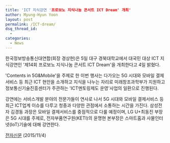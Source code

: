 ```yaml
---
title: 'ICT 지식강연 '프로보노 지식나눔 콘서트 ICT Dream' 개최'
author: Myung-Hyun Yoon
layout: post
permalink: /ICT-dream/
dsq_thread_id:
  - 
categories:
  - News
---
```


한국정보방송통신대연합(회장 경상현)은 5일 대구 경북대학교에서 대국민 대상 ICT 지식강연인 '제14회 프로보노 지식나눔 콘서트 ICT Dream'을 개최한다고 4일 밝혔다. <!--more-->

'Contents in 5G&Mobile'을 주제로 한 이번 행사는 다가오는 5G 시대와 모바일 결제서비스 등 최근 ICT 현안을 소개하고 지식을 나누는 자리로 
미래창조과학부가 지원하고 정보통신기술진흥센터가 주관하는 'ICT멘토링제도 운영'사업의 일환으로 진행된다.

강연에는 서비스개발 분야의 전문가들이 연사로 나서 5G 시대와 모바일 결제서비스 등 최근 ICT업계 이슈를 다루고 청중과 다양한 관점에서 소통하는 시간을 가진다. 
삼성전자 김경동 과장은 모바일 결제서비스를 중점적으로 다룰 예정이며, LG U+최동진 부장은 5G 시대를 주제로, 
전자부품연구원(KETI)의 윤명현 본부장은 스마트홈과 사물인터넷(IoT)기술에 대해 강연한다.

[전자신문][1] (2015/11/4)

[1]: https://www.etnews.com/20151104000144
